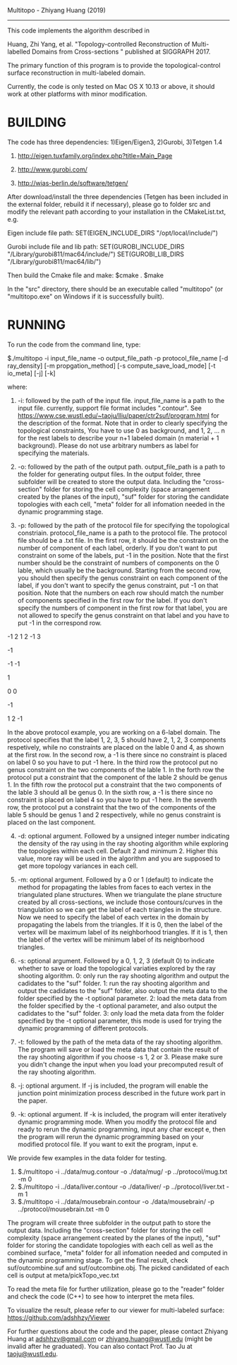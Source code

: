 Multitopo - Zhiyang Huang (2019)

------------------------------------

This code implements the algorithm described in

Huang, Zhi Yang, et al. "Topology-controlled Reconstruction of Multi-labelled Domains from Cross-sections
"  published at SIGGRAPH 2017.

The primary function of this program is to provide the topological-control surface reconstruction in multi-labeled domain.

Currently, the code is only tested on Mac OS X 10.13 or above, it should work at other platforms with minor modification.


BUILDING
======================================================================================================


The code has three dependencies: 1)Eigen/Eigen3,  2)Gurobi,   3)Tetgen 1.4

1. http://eigen.tuxfamily.org/index.php?title=Main_Page

2. http://www.gurobi.com/

3. http://wias-berlin.de/software/tetgen/

After download/install the three dependencies (Tetgen has been included in the external folder, rebuild it if necessary), please go to folder src and modify the relevant path according to your installation in the CMakeList.txt, e.g.

Eigen include file path: SET(EIGEN_INCLUDE_DIRS "/opt/local/include/")

Gurobi include file and lib path: SET(GUROBI_INCLUDE_DIRS "/Library/gurobi811/mac64/include/") SET(GUROBI_LIB_DIRS "/Library/gurobi811/mac64/lib/")


Then build the Cmake file and make:
$cmake .
$make

In the "src" directory, there should be an executable called "multitopo" (or "multitopo.exe" on Windows if it is successfully built).


RUNNING
======================================================================================================

To run the code from the command line, type:

$./multitopo -i input_file_name -o output_file_path -p protocol_file_name [-d ray_density] [-m propgation_method] [-s compute_save_load_mode] [-t io_meta] [-j] [-k]

where:
1. -i: followed by the path of the input file. input_file_name is a path to the input file. currently, support file format includes ".contour". See https://www.cse.wustl.edu/~taoju/lliu/paper/ctr2suf/program.html for the description of the format. Note that in order to clearly specifying the topological constraints, You have to use 0 as background, and 1, 2, ... n for the rest labels to describe your n+1 labeled domain (n material + 1 background). Please do not use arbitrary numbers as label for specifying the materials.

2. -o: followed by the path of the output path. output_file_path is a path to the folder for generating output files. In the output folder, three subfolder will be created to store the output data. Including the "cross-section" folder for storing the cell complexity (space arrangement created by the planes of the input), "suf" folder for storing the candidate topologies with each cell, "meta" folder for all infomation needed in the dynamic programming stage.

3. -p: followed by the path of the protocol file for specifying the topological constriain. protocol_file_name is a path to the protocol file. The protocol file should be a .txt file. In the first row, it should be the constraint on the number of component of each label, orderly. If you don't want to put constraint on some of the labels, put -1 in the position. Note that the first number should be the constraint of numbers of components on the 0 lable, which usually be the background. Starting from the second row, you should then specify the genus constraint on each component of the label, if you don't want to specify the genus constraint, put -1 on that position. Note that the numbers on each row should match the number of components specified in the first row for the label. If you don't specify the numbers of component in the first row for that label, you are not allowed to specify the genus constraint on that label and you have to put -1 in the correspond row.

-1 2 1 2 -1 3

-1

-1 -1

1

0 0

-1

1 2 -1

In the above protocol example, you are working on a 6-label domain. The protocol specifies that the label 1, 2, 3, 5 should have 2, 1, 2, 3 components respetively, while no constraints are placed on the lable 0 and 4, as shown at the first row. In the second row, a -1 is there since no constraint is placed on label 0 so you have to put -1 here. In the third row the protocol put no genus constraint on the two components of the lable 1. In the forth row the protocol put a constraint that the component of the lable 2 should be genus 1. In the fifth row the protocol put a constraint that the two components of the lable 3 should all be genus 0. In the sixth row, a -1 is there since no constraint is placed on label 4 so you have to put -1 here. In the seventh row,  the protocol put a constraint that the two of the components of the lable 5 should be genus 1 and 2 respectively, while no genus constraint is placed on the last component.

4. -d: optional argument. Followed by a unsigned integer number indicating the density of the ray using in the ray shooting algorithm while exploring the topologies within each cell. Default 2 and minimum 2. Higher this value, more ray will be used in the algorithm and you are supposed to get more topology variances in each cell.

5. -m: optional argument. Followed by a 0 or 1 (default) to indicate the method for propagating the lables from faces to each vertex in the triangulated plane structures. When we triangulate the plane structure created by all cross-sections, we include those contours/curves in the triangulation so we can get the label of each triangles in the structure. Now we need to specify the label of each vertex in the domain by propagating the labels from the triangles. If it is 0, then the label of the vertex will be maximum label of its neighborhood triangles. If it is 1, then the label of the vertex will be minimum label of its neighborhood triangles.    

6. -s: optional argument. Followed by a 0, 1, 2, 3  (default 0) to indicate whether to save or load the topological variaties explored by the ray shooting algorithm. 0: only run the ray shooting algorithm and output the cadidates to the "suf" folder. 1: run the ray shooting algorithm and output the cadidates to the "suf" folder, also output the meta data to the folder specified by the -t optional parameter. 2: load the meta data from the folder specified by the -t optional parameter, and also output the cadidates to the "suf" folder. 3: only load the meta data from the folder specified by the -t optional parameter, this mode is used for trying the dynamic programming of different protocols.

7. -t: followed by the path of the meta data of the ray shooting algorithm. The program will save or load the meta data that contain the result of the ray shooting algorithm if you choose -s 1, 2 or 3. Please make sure you didn't change the input when you load your precomputed result of the ray shooting algorithm.

8. -j: optional argument. If -j is included, the program will enable the junction point minimization process described in the future work part in the paper.

9. -k: optional argument. If -k is included, the program will enter iteratively dynamic programming mode. When you modify the protocol file and ready to rerun the dynamic programming, input any char except e, then the program will rerun the dynamic programming based on your modified protocol file. If you want to exit the program, input e.

We provide few examples in the data folder for testing.
1. $./multitopo -i ../data/mug.contour -o ./data/mug/ -p ../protocol/mug.txt -m 0
2. $./multitopo -i ../data/liver.contour -o ./data/liver/ -p ../protocol/liver.txt -m 1
3. $./multitopo -i ../data/mousebrain.contour -o ./data/mousebrain/ -p ../protocol/mousebrain.txt -m 0

The program will create three subfolder in the output path to store the output data. Including the "cross-section" folder for storing the cell complexity (space arrangement created by the planes of the input), "suf" folder for storing the candidate topologies with each cell as well as the combined surface, "meta" folder for all infomation needed and computed in the dynamic programming stage. To get the final result, check suf/outcombine.suf and suf/outcombine.obj. The picked candidated of each cell is output at meta/pickTopo_vec.txt

To read the meta file for further utilization, please go to the "reader" folder and check the code (C++) to see how to interpret the meta files.

To visualize the result, please refer to our viewer for multi-labeled surface:
https://github.com/adshhzy/Viewer

For further questions about the code and the paper, please contact Zhiyang Huang at adshhzy@gmail.com or zhiyang.huang@wustl.edu (might be invalid after he graduated). You can also contact Prof. Tao Ju at taoju@wustl.edu.



